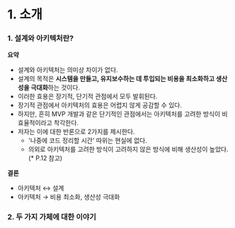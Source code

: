 # 1. 소개
### 1. 설계와 아키텍처란?
**요약**
- 설계와 아키텍처는 의미상 차이가 없다.
- 설계의 목적은 **시스템을 만들고, 유지보수하는 데 투입되는 비용을 최소화하고 생산성을 극대화**하는 것이다.
- 이러한 효용은 장기적, 단기적 관점에서 모두 발휘된다.
- 장기적 관점에서 아키텍처의 효용은 어렵지 않게 공감할 수 있다.
- 하지만, 흔히 MVP 개발과 같은 단기적인 관점에서는 아키텍처를 고려한 방식이 비효율적이라고 착각한다.
- 저자는 이에 대한 반론으로 2가지를 제시한다.
   - '나중에 코드 정리할 시간' 따위는 현실에 없다.
   - 의외로 아키텍처를 고려한 방식이 고려하지 않은 방식에 비해 생산성이 높았다.(* P.12 참고)

 **결론**
 - 아키텍처 ↔ 설계
 - 아키텍처 → 비용 최소화, 생산성 극대화

### 2. 두 가지 가체에 대한 이야기
